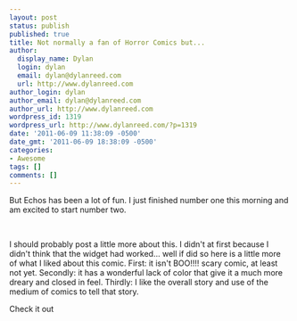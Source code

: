 ```yaml
---
layout: post
status: publish
published: true
title: Not normally a fan of Horror Comics but...
author:
  display_name: Dylan
  login: dylan
  email: dylan@dylanreed.com
  url: http://www.dylanreed.com
author_login: dylan
author_email: dylan@dylanreed.com
author_url: http://www.dylanreed.com
wordpress_id: 1319
wordpress_url: http://www.dylanreed.com/?p=1319
date: '2011-06-09 11:38:09 -0500'
date_gmt: '2011-06-09 18:38:09 -0500'
categories:
- Awesome
tags: []
comments: []
---
```

<p>But Echos has been a lot of fun. I just finished number one this morning and am excited to start number two.<br />
</p><br />
<gr:reader href="http://graphicly.com/top-cow/echoes/1"></gr:reader><script type="text/javascript" src="http://graphicly.com/graphicly.js"></script></p>
<p>I should probably post a little more about this. I didn't at first because I didn't think that the widget had worked... well if did so here is a little more of what I liked about this comic. First: it isn't BOO!!!! scary comic, at least not yet. Secondly: it has a wonderful lack of color that give it a much more dreary and closed in feel. Thirdly: I like the overall story and use of the medium of comics to tell that story. </p></p>
<p>Check it out</p></p>

